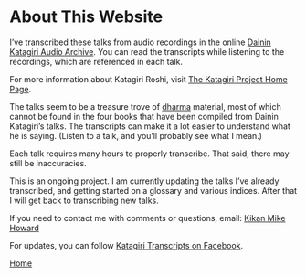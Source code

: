 # About This Website

I’ve transcribed these talks from audio recordings in the online [Dainin Katagiri Audio Archive](http://www.mnzencenter.org/katagiri_talks.php). You can read the transcripts while listening to the recordings, which are referenced in each talk. 

For more information about Katagiri Roshi, visit [The Katagiri Project Home Page](http://www.mnzencenter.org/katagiri/). 

The talks seem to be a treasure trove of [dharma](glossary#dharma) material, most of which cannot be found in the four books that have been compiled from Dainin Katagiri’s talks. The transcripts can make it a lot easier to understand what he is saying. (Listen to a talk, and you’ll probably see what I mean.)

Each talk requires many hours to properly transcribe. That said, there may still be inaccuracies.

This is an ongoing project. I am currently updating the talks I’ve already transcribed, and getting started on a glossary and various indices. After that I will get back to transcribing new talks.

If you need to contact me with comments or questions, email: [Kikan Mike Howard](mailto:michaelhoward@mac.com)

For updates, you can follow [Katagiri Transcripts on Facebook](https://www.facebook.com/KatagiriTranscripts).

[Home](index.md)
